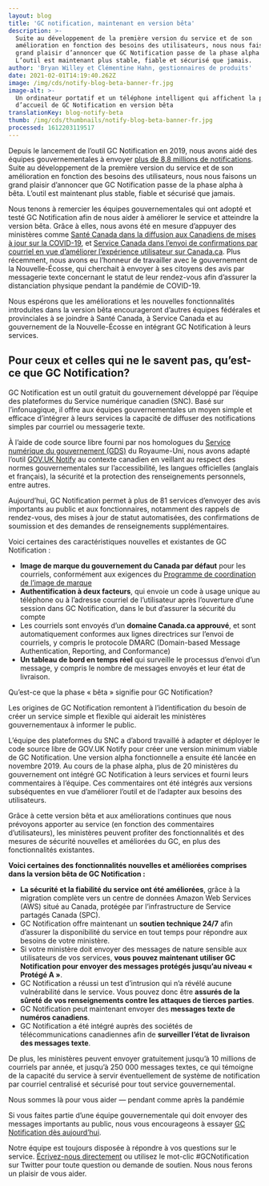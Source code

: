 ```yaml
---
layout: blog
title: 'GC notification, maintenant en version bêta'
description: >-
  Suite au développement de la première version du service et de son
  amélioration en fonction des besoins des utilisateurs, nous nous faisons un
  grand plaisir d’annoncer que GC Notification passe de la phase alpha à bêta.
  L’outil est maintenant plus stable, fiable et sécurisé que jamais. 
author: 'Bryan Willey et Clémentine Hahn, gestionnaires de produits'
date: 2021-02-01T14:19:40.262Z
image: /img/cds/notify-blog-beta-banner-fr.jpg
image-alt: >-
  Un ordinateur portatif et un téléphone intelligent qui affichent la page
  d’accueil de GC Notification en version bêta 
translationKey: blog-notify-beta
thumb: /img/cds/thumbnails/notify-blog-beta-banner-fr.jpg
processed: 1612203119517
---
```

Depuis le lancement de l’outil GC Notification en 2019, nous avons aidé des équipes gouvernementales à envoyer [plus de 8,8 millions de notifications](https://notification.canada.ca/activity). Suite au développement de la première version du service et de son amélioration en fonction des besoins des utilisateurs, nous nous faisons un grand plaisir d’annoncer que GC Notification passe de la phase alpha à bêta. L’outil est maintenant plus stable, fiable et sécurisé que jamais.

Nous tenons à remercier les équipes gouvernementales qui ont adopté et testé GC Notification afin de nous aider à améliorer le service et atteindre la version bêta. Grâce à elles, nous avons été en mesure d’appuyer des ministères comme [Santé Canada dans la diffusion aux Canadiens de mises à jour sur la COVID-19](https://numerique.canada.ca/2020/05/13/obtenir-les-nouvelles-sur-la-covid-19-service-de-notification-par-courriel/), et [Service Canada dans l’envoi de confirmations par courriel en vue d’améliorer l’expérience utilisateur sur Canada.ca](https://numerique.canada.ca/2020/03/05/comment-nous-avons-install%C3%A9-notification-sur-canada-ca/). Plus récemment, nous avons eu l’honneur de travailler avec le gouvernement de la Nouvelle-Écosse, qui cherchait à envoyer à ses citoyens des avis par messagerie texte concernant le statut de leur rendez-vous afin d’assurer la distanciation physique pendant la pandémie de COVID-19.

Nous espérons que les améliorations et les nouvelles fonctionnalités introduites dans la version bêta encourageront d’autres équipes fédérales et provinciales à se joindre à Santé Canada, à Service Canada et au gouvernement de la Nouvelle-Écosse en intégrant GC Notification à leurs services.

## Pour ceux et celles qui ne le savent pas, qu’est-ce que GC Notification? 

GC Notification est un outil gratuit du gouvernement développé par l’équipe des plateformes du Service numérique canadien (SNC). Basé sur l’infonuagique, il offre aux équipes gouvernementales un moyen simple et efficace d’intégrer à leurs services la capacité de diffuser des notifications simples par courriel ou messagerie texte.

À l’aide de code source libre fourni par nos homologues du [Service numérique du gouvernement (GDS)](https://gds.blog.gov.uk/) du Royaume-Uni, nous avons adapté l’outil [GOV.UK Notify](https://www.notifications.service.gov.uk/) au contexte canadien en veillant au respect des normes gouvernementales sur l’accessibilité, les langues officielles (anglais et français), la sécurité et la protection des renseignements personnels, entre autres.

Aujourd’hui, GC Notification permet à plus de 81 services d’envoyer des avis importants au public et aux fonctionnaires, notamment des rappels de rendez-vous, des mises à jour de statut automatisées, des confirmations de soumission et des demandes de renseignements supplémentaires.

Voici certaines des caractéristiques nouvelles et existantes de GC Notification : 

* **Image de marque du gouvernement du Canada par défaut** pour les courriels, conformément aux exigences du [Programme de coordination de l’image de marque](https://www.canada.ca/fr/secretariat-conseil-tresor/services/communications-gouvernementales/programme-federal-image-marque/manuel.html)
* **Authentification à deux facteurs**, qui envoie un code à usage unique au téléphone ou à l’adresse courriel de l’utilisateur après l’ouverture d’une session dans GC Notification, dans le but d’assurer la sécurité du compte 
* Les courriels sont envoyés d’un **domaine Canada.ca approuvé**, et sont automatiquement conformes aux lignes directrices sur l’envoi de courriels, y compris le protocole DMARC (Domain-based Message Authentication, Reporting, and Conformance)
* **Un tableau de bord en temps réel** qui surveille le processus d’envoi d’un message, y compris le nombre de messages envoyés et leur état de livraison.

Qu’est-ce que la phase « bêta » signifie pour GC Notification?

Les origines de GC Notification remontent à l’identification du besoin de créer un service simple et flexible qui aiderait les ministères gouvernementaux à informer le public.

L’équipe des plateformes du SNC a d’abord travaillé à adapter et déployer le code source libre de GOV.UK Notify pour créer une version minimum viable de GC Notification. Une version alpha fonctionnelle a ensuite été lancée en novembre 2019. Au cours de la phase alpha, plus de 20 ministères du gouvernement ont intégré GC Notification à leurs services et fourni leurs commentaires à l’équipe. Ces commentaires ont été intégrés aux versions subséquentes en vue d’améliorer l’outil et de l’adapter aux besoins des utilisateurs.

Grâce à cette version bêta et aux améliorations continues que nous prévoyons apporter au service (en fonction des commentaires d’utilisateurs), les ministères peuvent profiter des fonctionnalités et des mesures de sécurité nouvelles et améliorées du GC, en plus des fonctionnalités existantes.

**Voici certaines des fonctionnalités nouvelles et améliorées comprises dans la version bêta de GC Notification :**

* **La sécurité et la fiabilité du service ont été améliorées**, grâce à la migration complète vers un centre de données Amazon Web Services (AWS) situé au Canada, protégée par l’infrastructure de Service partagés Canada (SPC).  
* GC Notification offre maintenant un **soutien technique 24/7** afin d’assurer la disponibilité du service en tout temps pour répondre aux besoins de votre ministère.
* Si votre ministère doit envoyer des messages de nature sensible aux utilisateurs de vos services, **vous pouvez maintenant utiliser GC Notification pour envoyer des messages protégés jusqu’au niveau « Protégé A »**.
* GC Notification a réussi un test d’intrusion qui n’a révélé aucune vulnérabilité dans le service. Vous pouvez donc être **assurés de la sûreté de vos renseignements contre les attaques de tierces parties**. 
* GC Notification peut maintenant envoyer des **messages texte de numéros canadiens**.  
* GC Notification a été intégré auprès des sociétés de télécommunications canadiennes afin de **surveiller l’état de livraison des messages texte**.

De plus, les ministères peuvent envoyer gratuitement jusqu’à 10 millions de courriels par année, et jusqu’à 250 000 messages textes, ce qui témoigne de la capacité du service à servir éventuellement de système de notification par courriel centralisé et sécurisé pour tout service gouvernemental.

Nous sommes là pour vous aider — pendant comme après la pandémie 

Si vous faites partie d’une équipe gouvernementale qui doit envoyer des messages importants au public, nous vous encourageons à essayer [GC Notification dès aujourd’hui](https://notification.canada.ca/).

Notre équipe est toujours disposée à répondre à vos questions sur le service. [Écrivez-nous directement](https://notification.canada.ca/contact) ou utilisez le mot-clic #GCNotification sur Twitter pour toute question ou demande de soutien. Nous nous ferons un plaisir de vous aider.
